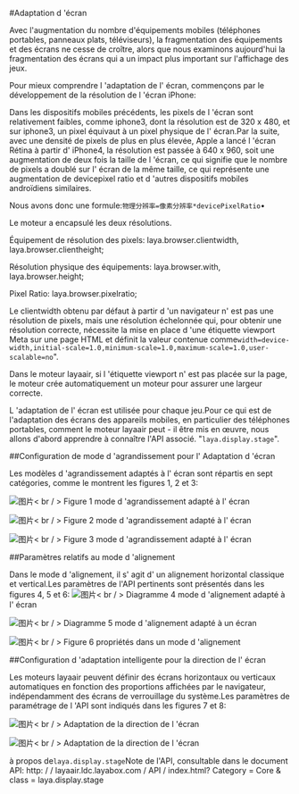 #Adaptation d 'écran



Avec l'augmentation du nombre d'équipements mobiles (téléphones portables, panneaux plats, téléviseurs), la fragmentation des équipements et des écrans ne cesse de croître, alors que nous examinons aujourd'hui la fragmentation des écrans qui a un impact plus important sur l'affichage des jeux.

Pour mieux comprendre l 'adaptation de l' écran, commençons par le développement de la résolution de l 'écran iPhone:

Dans les dispositifs mobiles précédents, les pixels de l 'écran sont relativement faibles, comme iphone3, dont la résolution est de 320 x 480, et sur iphone3, un pixel équivaut à un pixel physique de l' écran.Par la suite, avec une densité de pixels de plus en plus élevée, Apple a lancé l 'écran Rétina à partir d' iPhone4, la résolution est passée à 640 x 960, soit une augmentation de deux fois la taille de l 'écran, ce qui signifie que le nombre de pixels a doublé sur l' écran de la même taille, ce qui représente une augmentation de devicepixel ratio et d 'autres dispositifs mobiles androïdiens similaires.

Nous avons donc une formule:`物理分辨率=像素分辨率*devicePixelRatio`•

Le moteur a encapsulé les deux résolutions.

Équipement de résolution des pixels: laya.browser.clientwidth, laya.browser.clientheight;

Résolution physique des équipements: laya.browser.with, laya.browser.height;

Pixel Ratio: laya.browser.pixelratio;

Le clientwidth obtenu par défaut à partir d 'un navigateur n' est pas une résolution de pixels, mais une résolution échelonnée qui, pour obtenir une résolution correcte, nécessite la mise en place d 'une étiquette viewport Meta sur une page HTML et définit la valeur contenue comme`width=device-width,initial-scale=1.0,minimum-scale=1.0,maximum-scale=1.0,user-scalable=no`".

Dans le moteur layaair, si l 'étiquette viewport n' est pas placée sur la page, le moteur crée automatiquement un moteur pour assurer une largeur correcte.

L 'adaptation de l' écran est utilisée pour chaque jeu.Pour ce qui est de l'adaptation des écrans des appareils mobiles, en particulier des téléphones portables, comment le moteur layaair peut - il être mis en œuvre, nous allons d'abord apprendre à connaître l'API associé. "`laya.display.stage`".



##Configuration de mode d 'agrandissement pour l' Adaptation d 'écran

Les modèles d 'agrandissement adaptés à l' écran sont répartis en sept catégories, comme le montrent les figures 1, 2 et 3:

​![图片](img/1.png)< br / >
Figure 1 mode d 'agrandissement adapté à l' écran

​![图片](img/2.png)< br / >
Figure 2 mode d 'agrandissement adapté à l' écran

​![图片](img/3.png)< br / >
Figure 3 mode d 'agrandissement adapté à l' écran



##Paramètres relatifs au mode d 'alignement

Dans le mode d 'alignement, il s' agit d' un alignement horizontal classique et vertical.Les paramètres de l'API pertinents sont présentés dans les figures 4, 5 et 6:
​![图片](img/4.png)< br / >
Diagramme 4 mode d 'alignement adapté à l' écran

​![图片](img/5.png)< br / >
Diagramme 5 mode d 'alignement adapté à un écran

​![图片](img/6.png)< br / >
Figure 6 propriétés dans un mode d 'alignement



##Configuration d 'adaptation intelligente pour la direction de l' écran

Les moteurs layaair peuvent définir des écrans horizontaux ou verticaux automatiques en fonction des proportions affichées par le navigateur, indépendamment des écrans de verrouillage du système.Les paramètres de paramétrage de l 'API sont indiqués dans les figures 7 et 8:

​![图片](img/7.png)< br / >
Adaptation de la direction de l 'écran

​![图片](img/8.png)< br / >
Adaptation de la direction de l 'écran



à propos de`laya.display.stage`Note de l'API, consultable dans le document API: http: / / layaair.ldc.layabox.com / API / index.html? Category = Core & class = laya.display.stage